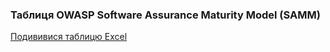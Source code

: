 ### Таблиця OWASP Software Assurance Maturity Model (SAMM) 
[Подививися таблицю Excel](https://docs.google.com/spreadsheets/d/1A53mD0KHu-V8EgEx0W3HY7BSAMoTYcnDb7S15wJ7mCw/edit?gid=1716553355#gid=1716553355)
